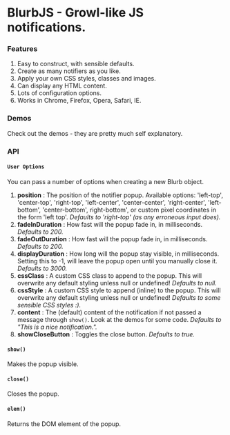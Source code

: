 # BlurbJS - Growl-like JS notifications.

### Features 
1. Easy to construct, with sensible defaults. 
2. Create as many notifiers as you like. 
3. Apply your own CSS styles, classes and images.
4. Can display any HTML content.
5. Lots of configuration options.
6. Works in Chrome, Firefox, Opera, Safari, IE.

### Demos
Check out the demos - they are pretty much self explanatory.

### API

#### `User Options`
You can pass a number of options when creating a new Blurb object.

1. **position** : The position of the notifier popup. 
                Available options: 'left-top', 'center-top', 'right-top', 'left-center', 'center-center', 'right-center', 'left-bottom', 'center-bottom', right-bottom', or 
                custom pixel coordinates in the form 'left top'. _Defaults to 'right-top' (as any erroneous input does)._
2. **fadeInDuration** : How fast will the popup fade in, in milliseconds. _Defaults to 200._
3. **fadeOutDuration** : How fast will the popup fade in, in milliseconds. _Defaults to 200._
4. **displayDuration** : How long will the popup stay visible, in milliseconds. Setting this to -1, will leave the popup open until you manually close it. _Defaults to 3000._
5. **cssClass** : A custom CSS class to append to the popup. This will overwrite any default styling unless null or undefined! _Defaults to null._
6. **cssStyle** : A custom CSS style to append (inline) to the popup. This will overwrite any default styling unless null or undefined! _Defaults to some sensible CSS styles :)._
7. **content** : The (default) content of the notification if not passed a message through `show()`. Look at the demos for some code. _Defaults to "This is a nice notification."._
8. **showCloseButton** : Toggles the close button. _Defaults to true._

#### `show()`
Makes the popup visible.

#### `close()`
Closes the popup.

#### `elem()`
Returns the DOM element of the popup.